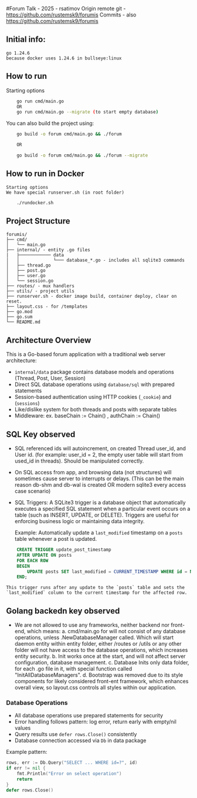 #Forum Talk - 2025 - rsatimov
Origin remote git - https://github.com/rustemsk9/forumis
Commits - also https://github.com/rustemsk9/forumis

## Initial info: 
    go 1.24.6
    because docker uses 1.24.6 in bullseye:linux

## How to run

Starting options

```sh
    go run cmd/main.go
    OR
    go run cmd/main.go --migrate (to start empty database)
```

You can also build the project using:

```sh
    go build -o forum cmd/main.go && ./forum

    OR

    go build -o forum cmd/main.go && ./forum --migrate
```

## How to run in Docker

    Starting options
    We have special runserver.sh (in root folder)

```sh
    ./rundocker.sh
```

##
## Project Structure

```
forumis/
├── cmd/
│   └── main.go
├── internal/ - entity .go files
|   ├──────────── data
│   │             └─── database_*.go - includes all sqlite3 commands
│   ├── thread.go 
│   ├── post.go
│   ├── user.go
│   └── session.go
├── routes/ - mux handlers
├── utils/ - project utils
├── runserver.sh - docker image build, container deploy, clear on reset.
├── layout.css - for /templates
├── go.mod
├── go.sum
└── README.md
```
## Architecture Overview

This is a Go-based forum application with a traditional web server architecture:

- `internal/data` package contains database models and operations (Thread, Post, User, Session)
- Direct SQL database operations using `database/sql` with prepared statements
- Session-based authentication using HTTP cookies (`_cookie`) and (`sessions`)
- Like/dislike system for both threads and posts with separate tables
- Middleware: ex. baseChain := Chain() , authChain := Chain()

## SQL Key observed

- SQL referenced ids will autoincrement, on created Thread user_id, and User id. (for example: user_id = 2, the empty user table will start from used_id in threads). Should be manipulated correctly.
- On SQL access from app, and browsing data (not structures) will sometimes cause server to interrupts or delays. (This can be the main reason db-shm and db-wal is created OR modern sqlite3 every access case scenario)
- SQL Triggers:
  A SQLite3 trigger is a database object that automatically executes a specified SQL statement when a particular event occurs on a table (such as INSERT, UPDATE, or DELETE). Triggers are useful for enforcing business logic or maintaining data integrity.

  Example: Automatically update a `last_modified` timestamp on a `posts` table whenever a post is updated.

```sql
    CREATE TRIGGER update_post_timestamp
    AFTER UPDATE ON posts
    FOR EACH ROW
    BEGIN
        UPDATE posts SET last_modified = CURRENT_TIMESTAMP WHERE id = NEW.id;
    END;
```

    This trigger runs after any update to the `posts` table and sets the `last_modified` column to the current timestamp for the affected row.

## Golang backedn key observed

- We are not allowed to use any frameworks, neither backend nor front-end, which means:
  a. cmd/main.go for will not consist of any database operations, unless .NewDatabaseManager called. Which will start daemon entity within entity folder, either /routes or /utils or any other folder will not have access to the database operations, which increases entity security.
  b. Init works once at the start, and will not affect server configuration, database management.
  c. Database Inits only data folder, for each .go file in it, with special function called "InitAllDatabaseManagers".
  d. Bootstrap was removed due to its style components for likely considered front-ent framework, which enhances overall view, so layout.css controls all styles within our application.

### Database Operations

- All database operations use prepared statements for security
- Error handling follows pattern: log error, return early with empty/nil values
- Query results use `defer rows.Close()` consistently
- Database connection accessed via `Db` in data package

Example pattern:

```go
rows, err := Db.Query("SELECT ... WHERE id=?", id)
if err != nil {
    fmt.Println("Error on select operation")
    return
}
defer rows.Close()
```
